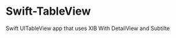 Swift-TableView
=======================

Swift UITableView app that uses XIB With DetailView and Subtilte

